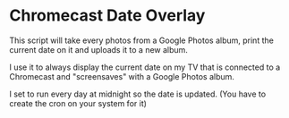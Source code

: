 # Chromecast Date Overlay

This script will take every photos from a Google Photos album, print the current date on it and uploads it to a new album.

I use it to always display the current date on my TV that is connected to a Chromecast and "screensaves" with a Google Photos album.

I set to run every day at midnight so the date is updated.
(You have to create the cron on your system for it)
